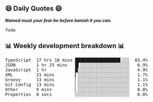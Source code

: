 ## 😄 Daily Quotes 😄

_**Named must your fear be before banish it you can.**_

Yoda



## 📊 Weekly development breakdown 📊

<pre>TypeScript  17 hrs 10 mins █████████████████▌░░░  83.4%
JSON        1 hr 25 mins   █▍░░░░░░░░░░░░░░░░░░░   6.9%
JavaScript  1 hr           █░░░░░░░░░░░░░░░░░░░░   4.9%
XML         21 mins        ▎░░░░░░░░░░░░░░░░░░░░   1.7%
Groovy      13 mins        ▏░░░░░░░░░░░░░░░░░░░░   1.1%
Git Config  13 mins        ▏░░░░░░░░░░░░░░░░░░░░   1.1%
Other       9 mins         ▏░░░░░░░░░░░░░░░░░░░░   0.8%
Properties  0 secs         ░░░░░░░░░░░░░░░░░░░░░   0.0%</pre>